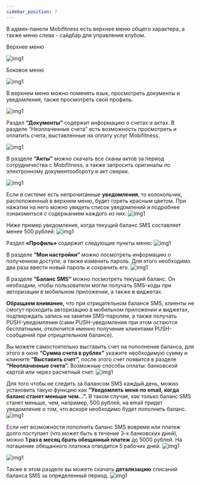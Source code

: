 ```yaml
---
sidebar_position: 7
---
```


В админ-панели Mobifitness есть верхнее меню общего характера, а также меню слева - сайдбар для управления клубом.



Верхнее меню

![img1](./img-форма%20входа%20в%20систему/1%20Рабочая%20область/верхнее%20меню.jpg)



Боковое меню

![img1](./img-форма%20входа%20в%20систему/1%20Рабочая%20область/боковое%20меню.jpg)

В верхнем меню можно поменять язык, просмотреть документы и уведомления, также просмотреть свой профиль.

![img1](./img-форма%20входа%20в%20систему/1%20Рабочая%20область/разбор%20инструментов.jpg)



Раздел **“Документы”** содержит информацию о счетах и актах. В разделе “Неоплаченные счета” есть возможность просмотреть и оплатить счета, выставленные на оплату услуг Mobifitness. 

![img1](./img-форма%20входа%20в%20систему/1%20Рабочая%20область/Документы.png)



В разделе **“Акты”** можно скачать все сканы актов за период сотрудничества с Mobifitness, а также запросить оригиналы по электронному документообороту и акт сверки. 

![img1](./img-форма%20входа%20в%20систему/1%20Рабочая%20область/Акты.png)



Если в системе есть непрочитанные **уведомления**, то колокольчик, расположенный в верхнем меню, будет гореть красным цветом.   При нажатии на него можно увидеть список уведомлений и подробнее ознакомиться с содержанием каждого из них.
![img1](./img-форма%20входа%20в%20систему/1%20Рабочая%20область/уведомления.png)

Ниже пример уведомления, когда текущий баланс SMS составляет менее 500 рублей:
![img1](./img-форма%20входа%20в%20систему/1%20Рабочая%20область/внимание%20500.png)


Раздел **«Профиль»** содержит следующие пункты меню:
![img1](./img-форма%20входа%20в%20систему/1%20Рабочая%20область/профиль.png)


В разделе **“Мои настройки”** можно посмотреть информацию о полученном доступе, а также изменить пароль. Для этого необходимо два раза ввести новый пароль и сохранить его.
![img1](./img-форма%20входа%20в%20систему/1%20Рабочая%20область/мои%20настройки.png)



В разделе **“Баланс SMS”** можно посмотреть текущий баланс. Он необходим, чтобы пользователи могли получать SMS-коды при авторизации в мобильном приложении, а также в виджетах. 


**Обращаем внимание,** что при отрицательном балансе SMS, клиенты не смогут проходить авторизацию в мобильном приложении и виджетах, подтверждать запись на занятия SMS-паролем, а также получать PUSH-уведомления (сами PUSH-уведомления при этом остаются бесплатными, отключится именно получение клиентами PUSH-сообщений при отрицательном балансе). 

Вы можете самостоятельно выставить счет на пополнение баланса, для этого в окне **“Сумма счета в рублях”** укажите необходимую сумму и кликните **“Выставить счет”,** после этого счет появится в разделе **“Неоплаченные счета”.**   Возможные способы оплаты: банковской картой или через расчетный счет.
![img1](./img-форма%20входа%20в%20систему/1%20Рабочая%20область/выставление%20счета.png)



Для того чтобы не следить за балансом SMS каждый день, можно установить такую функцию как **“Уведомлять меня по email, когда баланс станет меньше чем…”.** В таком случае, как только баланс SMS станет меньше, чем, например, 500 рублей, на email придет уведомление о том, что вскоре необходимо будет пополнить баланс. 
![img1](./img-форма%20входа%20в%20систему/1%20Рабочая%20область/Уведомлять%20меня%20по%20email.png)


Если нет возможности пополнить баланс SMS вовремя или платеж долго поступает (что может быть в течение 3-х банковских дней), можно **1 раз в месяц брать обещанный платеж** до 5000 рублей.  На погашение обещанного платежа отводится 5 рабочих дней. 
![img1](./img-форма%20входа%20в%20систему/1%20Рабочая%20область/обещанный%20платеж.png)

![img1](./img-форма%20входа%20в%20систему/1%20Рабочая%20область/обещанный%20платеж%20попап.png)



Также в этом разделе вы можете скачать **детализацию** списаний баланса SMS за определенный период.
![img1](./img-форма%20входа%20в%20систему/1%20Рабочая%20область/детализация.png)